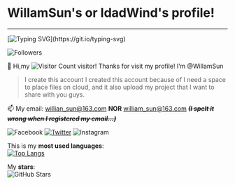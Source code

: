 # WillamSun's or IdadWind's profile!
---
[![Typing SVG](http://readme-typing-svg.herokuapp.com?font=&color=00B7C3&lines=Console.WriteLint(%22Welcome!%22);Debug.Print+%22You+are+the+best!%22;print(%22Happy+Forever!%22);printf(%22You+can+do+it!%22);echo+%22Don't+be+sad!%22;MsgBox(%22Keep+it!%22%2CvbOK);printf+%22Good+luck!%5Cn%22;Have+a+good+day!!)](https://git.io/typing-svg)
  
![Followers](https://img.shields.io/github/followers/WillamSun.svg?style=social&label=Follow&maxAge=2592000)
  
👋 Hi,my ![Visitor Count](https://profile-counter.glitch.me/WillamSun/count.svg) visitor! Thanks for visit my profile! I’m @WillamSun  
  
> I create this account
> I created this account because of I need a space to place files on cloud, and it also upload my project that I want to share with you guys.  
  
📫 My email: willian_sun@163.com **NOR** william_sun@163.com  ***~~(I spelt it wrong when I registered my email...)~~***  
  
![Facebook](https://img.shields.io/badge/Facebook-1877F2?style=for-the-badge&logo=facebook&logoColor=white) [![Twitter](https://img.shields.io/badge/Twitter-1DA1F2?style=for-the-badge&logo=twitter&logoColor=white)](https://twitter.com/IdadWind) ![Instagram](https://img.shields.io/badge/Instagram-E4405F?style=for-the-badge&logo=instagram&logoColor=white)
  
This is my **most used languages**:  
[![Top Langs](https://github-readme-stats.vercel.app/api/top-langs/?username=WillamSun)](https://github.com/Christmas/github-readme-stats)
  
My **stars**:  
![GitHub Stars](https://github-readme-stats.vercel.app/api?username=WillamSun&theme=merko)
<!---
WillamSun/WillamSun is a ✨ special ✨ repository because its `README.md` (this file) appears on your GitHub profile.
You can click the Preview link to take a look at your changes.
--->
